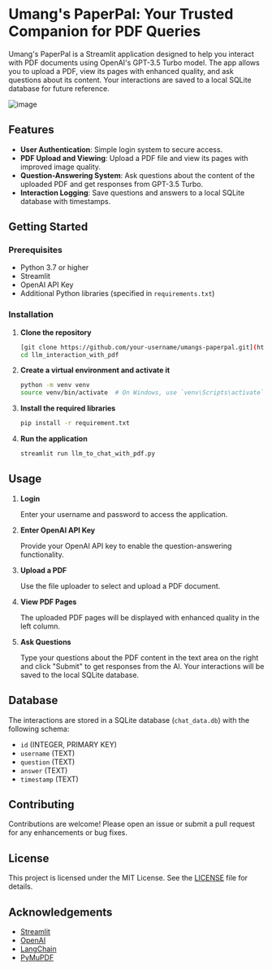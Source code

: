 # Umang's PaperPal: Your Trusted Companion for PDF Queries

Umang's PaperPal is a Streamlit application designed to help you interact with PDF documents using OpenAI's GPT-3.5 Turbo model. The app allows you to upload a PDF, view its pages with enhanced quality, and ask questions about its content. Your interactions are saved to a local SQLite database for future reference.

![image](https://github.com/user-attachments/assets/cf7198d5-44e6-4c40-abb7-59f34a6e8d75)




## Features

- **User Authentication**: Simple login system to secure access.
- **PDF Upload and Viewing**: Upload a PDF file and view its pages with improved image quality.
- **Question-Answering System**: Ask questions about the content of the uploaded PDF and get responses from GPT-3.5 Turbo.
- **Interaction Logging**: Save questions and answers to a local SQLite database with timestamps.

## Getting Started

### Prerequisites

- Python 3.7 or higher
- Streamlit
- OpenAI API Key
- Additional Python libraries (specified in `requirements.txt`)

### Installation

1. **Clone the repository**

    ```bash
    [git clone https://github.com/your-username/umangs-paperpal.git](https://github.com/umang-algo/llm_interaction_with_pdf.git)
    cd llm_interaction_with_pdf
    ```

2. **Create a virtual environment and activate it**

    ```bash
    python -m venv venv
    source venv/bin/activate  # On Windows, use `venv\Scripts\activate`
    ```

3. **Install the required libraries**

    ```bash
    pip install -r requirement.txt
    ```

4. **Run the application**

    ```bash
    streamlit run llm_to_chat_with_pdf.py
    ```

## Usage

1. **Login**

    Enter your username and password to access the application.

2. **Enter OpenAI API Key**

    Provide your OpenAI API key to enable the question-answering functionality.

3. **Upload a PDF**

    Use the file uploader to select and upload a PDF document.

4. **View PDF Pages**

    The uploaded PDF pages will be displayed with enhanced quality in the left column.

5. **Ask Questions**

    Type your questions about the PDF content in the text area on the right and click "Submit" to get responses from the AI. Your interactions will be saved to the local SQLite database.

## Database

The interactions are stored in a SQLite database (`chat_data.db`) with the following schema:

- `id` (INTEGER, PRIMARY KEY)
- `username` (TEXT)
- `question` (TEXT)
- `answer` (TEXT)
- `timestamp` (TEXT)

## Contributing

Contributions are welcome! Please open an issue or submit a pull request for any enhancements or bug fixes.

## License

This project is licensed under the MIT License. See the [LICENSE](LICENSE) file for details.

## Acknowledgements

- [Streamlit](https://streamlit.io/)
- [OpenAI](https://www.openai.com/)
- [LangChain](https://www.langchain.com/)
- [PyMuPDF](https://pymupdf.readthedocs.io/)



